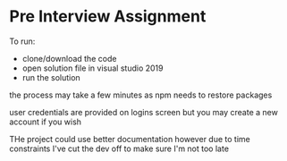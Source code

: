 # Pre Interview Assignment
 To run:
 - clone/download the code
 - open solution file in visual studio 2019
 - run the solution
 
 the process may take a few minutes as npm needs to restore packages

 user credentials are provided on logins screen but you may create a new account if you wish

 THe project could use better documentation however due to time constraints I've cut the dev off to make sure I'm not too late